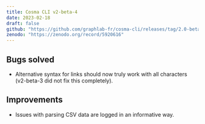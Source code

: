 ```yaml
---
title: Cosma CLI v2-beta-4
date: 2023-02-18
draft: false
github: "https://github.com/graphlab-fr/cosma-cli/releases/tag/2.0-beta-4"
zenodo: "https://zenodo.org/record/5920616"
---
```


## Bugs solved

- Alternative syntax for links should now truly work with all characters (v2-beta-3 did not fix this completely).

## Improvements

- Issues with parsing CSV data are logged in an informative way.